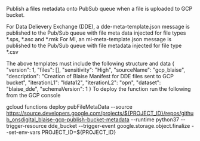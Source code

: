 Publish a files metadata onto PubSub queue when a file is uploaded to GCP bucket.

For Data Delievery Exchange (DDE), a dde-meta-template.json message is published to the Pub/Sub queue with file meta data injected for file types *.sps, *.asc and *.rmk
For MI, an mi-meta-template.json message is published to the Pub/Sub queue with file metadata injected for file type *.csv

The above templates must include the following structure and data
{
    "version": 1,
    "files": [],
    "sensitivity": "High",
    "sourceName": "gcp_blaise",
    "description": "Creation of Blaise Manifest for DDE files sent to GCP bucket",
    "iterationL1": "ldata12",
    "iterationL2": "opn",
    "dataset": "blaise_dde",
    "schemaVersion": 1
}
To deploy the function run the following from the GCP console

gcloud functions deploy pubFileMetaData --source https://source.developers.google.com/projects/${PROJECT_ID}/repos/github_onsdigital_blaise-gcp-publish-bucket-metadata --runtime python37 --trigger-resource dde_bucket --trigger-event google.storage.object.finalize --set-env-vars PROJECT_ID=${PROJECT_ID}
